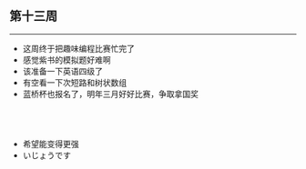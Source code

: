 ## 第十三周 <br>
---
- 这周终于把趣味编程比赛忙完了
- 感觉紫书的模拟题好难啊
- 该准备一下英语四级了
- 有空看一下次短路和树状数组
- 蓝桥杯也报名了，明年三月好好比赛，争取拿国奖<br><br><br><br><br>
- 希望能变得更强
- いじょうです
